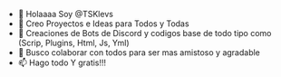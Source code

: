 - 👋 Holaaaa Soy @TSKlevs
- 🧫 Creo Proyectos e Ideas para Todos y Todas
- 🌱 Creaciones de Bots de Discord y codigos base de todo tipo como (Scrip, Plugins, Html, Js, Yml)
- 💞️ Busco colaborar con todos para ser mas amistoso y agradable
- 📫 Hago todo Y gratis!!!

<!---
TSKlevs/TSKlevs is a ✨ special ✨ repository because its `README.md` (this file) appears on your GitHub profile.
You can click the Preview link to take a look at your changes.
--->
